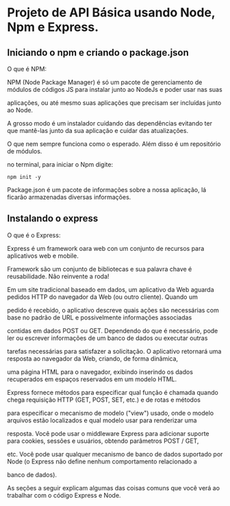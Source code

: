 # Projeto de API Básica usando Node, Npm e Express.

## Iniciando o npm e criando o package.json

O que é NPM:

NPM (Node Package Manager) é só um pacote de gerenciamento de módulos de códigos JS para instalar junto ao NodeJs e poder usar nas suas

aplicações, ou até mesmo suas aplicações que precisam ser incluídas junto ao Node.

A grosso modo é um instalador cuidando das dependências evitando ter que mantê-las junto da sua aplicação e cuidar das atualizações.

O que nem sempre funciona como o esperado. Além disso é um repositório de módulos.

no terminal, para iniciar o Npm digite:

```
npm init -y
```

Package.json é um pacote de informações sobre a nossa aplicação, lá ficarão armazenadas diversas informações.

## Instalando o express

O que é o Express: 

Express é um framework oara web con um conjunto de recursos para aplicativos web e mobile.

Framework são um conjunto de bibliotecas e sua palavra chave é reusabilidade. Não reinvente a roda!

Em um site tradicional baseado em dados, um aplicativo da Web aguarda pedidos HTTP do navegador da Web (ou outro cliente). Quando um

pedido é recebido, o aplicativo descreve quais ações são necessárias com base no padrão de URL e possivelmente informações associadas

contidas em dados POST ou GET. Dependendo do que é necessário, pode ler ou escrever informações de um banco de dados ou executar outras

tarefas necessárias para satisfazer a solicitação. O aplicativo retornará uma resposta ao navegador da Web, criando, de forma dinâmica, 

uma página HTML para o navegador, exibindo inserindo os dados recuperados em espaços reservados em um modelo HTML.


Express fornece métodos para especificar qual função é chamada quando chega requisição HTTP (GET, POST, SET, etc.) e de rotas e métodos

para especificar o mecanismo de modelo ("view") usado, onde o modelo arquivos estão localizados e qual modelo usar para renderizar uma

resposta. Você pode usar o middleware Express para adicionar suporte para cookies, sessões e usuários, obtendo parâmetros POST / GET,

etc. Você pode usar qualquer mecanismo de banco de dados suportado por Node (o Express não define nenhum comportamento relacionado a 

banco de dados).

As seções a seguir explicam algumas das coisas comuns que você verá ao trabalhar com o código Express e Node.



